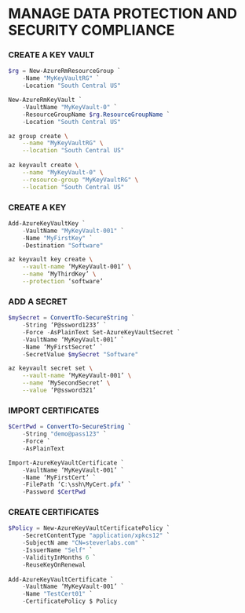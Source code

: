 # MANAGE DATA PROTECTION AND SECURITY COMPLIANCE

### CREATE A KEY VAULT
```powershell
$rg = New-AzureRmResourceGroup `
    -Name "MyKeyVaultRG" `
    -Location "South Central US"

New-AzureRmKeyVault `
    -VaultName "MyKeyVault-0" `
    -ResourceGroupName $rg.ResourceGroupName `
    -Location "South Central US"
```

```bash
az group create \
    --name "MyKeyVaultRG" \
    --location "South Central US"
    
az keyvault create \
    --name "MyKeyVault-0" \
    --resource-group "MyKeyVaultRG" \
    --location "South Central US"
```



### CREATE A KEY
```powershell
Add-AzureKeyVaultKey `
    -VaultName "MyKeyVault-001" `
    -Name "MyFirstKey" `
    -Destination "Software"
```

```bash
az keyvault key create \
    --vault-name ‘MyKeyVault-001’ \
    --name ‘MyThirdKey’ \
    --protection ‘software’
```



### ADD A SECRET
```powershell
$mySecret = ConvertTo-SecureString `
    -String ‘P@ssword1233’ `
    -Force -AsPlainText Set-AzureKeyVaultSecret `
    -VaultName ‘MyKeyVault-001’ `
    -Name ‘MyFirstSecret’ `
    -SecretValue $mySecret "Software"
```

```bash
az keyvault secret set \
    --vault-name ‘MyKeyVault-001’ \
    --name ‘MySecondSecret’ \
    --value ‘P@ssword321’
```



### IMPORT CERTIFICATES
```powershell
$CertPwd = ConvertTo-SecureString `
    -String "demo@pass123" `
    -Force `
    -AsPlainText

Import-AzureKeyVaultCertificate `
    -VaultName ‘MyKeyVault-001’ `
    -Name ‘MyFirstCert’ `
    -FilePath ‘C:\ssh\MyCert.pfx’ `
    -Password $CertPwd
```



### CREATE CERTIFICATES
```powershell
$Policy = New-AzureKeyVaultCertificatePolicy `
    -SecretContentType "application/xpkcs12" `
    -SubjectN ame "CN=steverlabs.com" `
    -IssuerName "Self" `
    -ValidityInMonths 6 `
    -ReuseKeyOnRenewal
    
Add-AzureKeyVaultCertificate `
    -VaultName ‘MyKeyVault-001’ `
    -Name "TestCert01" `
    -CertificatePolicy $ Policy
```
